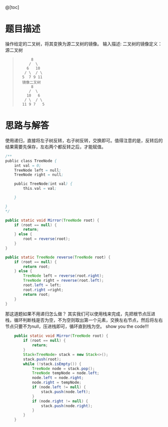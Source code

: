 @[toc]
# 题目描述
操作给定的二叉树，将其变换为源二叉树的镜像。
 输入描述:
二叉树的镜像定义：源二叉树 

>    	    8
>    	   /  \
>    	  6   10
>    	 / \  / \
>    	5  7 9 11
>    	镜像二叉树
>    	    8
>    	   /  \
>    	  10   6
>    	 / \  / \
>    	11 9 7   5


# 思路与解答
使用递归，直接将左子树反转，右子树反转，交换即可。值得注意的是，反转后的结果需要先保存，左右两个都反转之后，才能赋值。
```java
/**
public class TreeNode {
    int val = 0;
    TreeNode left = null;
    TreeNode right = null;

    public TreeNode(int val) {
        this.val = val;

    }

}
*/

public static void Mirror(TreeNode root) {
    if (root == null) {
        return;
    } else {
        root = reverse(root);
    }
}

public static TreeNode reverse(TreeNode root) {
    if (root == null) {
        return root;
    } else {
        TreeNode left = reverse(root.right);
        TreeNode right = reverse(root.left);
        root.left = left;
        root.right =right;
        return root;
    }
}
```
那这道题如果不用递归怎么做？
其实我们可以使用栈来完成，先把根节点压进栈，循环判断栈是否为空，不为空则取出第一个元素，交换左右节点，然后将左右节点只要不为null，压进栈即可，循环直到栈为空。
show you the code!!!
``` java
    public static void Mirror(TreeNode root) {
        if (root == null) {
            return;
        }
        Stack<TreeNode> stack = new Stack<>();
        stack.push(root);
        while (!stack.isEmpty()) {
            TreeNode node = stack.pop();
            TreeNode tempNode = node.left;
            node.left = node.right;
            node.right = tempNode;
            if (node.left != null) {
                stack.push(node.left);
            }
            if (node.right != null) {
                stack.push(node.right);
            }
        }
    }
```


